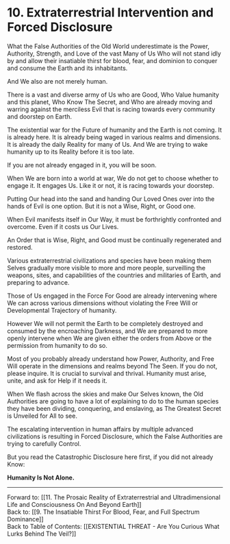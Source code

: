 # 10. Extraterrestrial Intervention and Forced Disclosure

What the False Authorities of the Old World underestimate is the Power, Authority, Strength, and Love of the vast Many of Us Who will not stand idly by and allow their insatiable thirst for blood, fear, and dominion to conquer and consume the Earth and its inhabitants. 

And We also are not merely human.  

There is a vast and diverse army of Us who are Good, Who Value humanity and this planet, Who Know The Secret, and Who are already moving and warring against the merciless Evil that is racing towards every community and doorstep on Earth. 

The existential war for the Future of humanity and the Earth is not coming. It is already here. It is already being waged in various realms and dimensions. It is already the daily Reality for many of Us. And We are trying to wake humanity up to its Reality before it is too late. 

If you are not already engaged in it, you will be soon. 

When We are born into a world at war, We do not get to choose whether to engage it. It engages Us. Like it or not, it is racing towards your doorstep. 

Putting Our head into the sand and handing Our Loved Ones over into the hands of Evil is one option. But it is not a Wise, Right, or Good one. 

When Evil manifests itself in Our Way, it must be forthrightly confronted and overcome. Even if it costs us Our Lives. 

An Order that is Wise, Right, and Good must be continually regenerated and restored. 

Various extraterrestrial civilizations and species have been making them Selves gradually more visible to more and more people, surveilling the weapons, sites, and capabilities of the countries and militaries of Earth, and preparing to advance. 

Those of Us engaged in the Force For Good are already intervening where We can across various dimensions without violating the Free Will or Developmental Trajectory of humanity. 

However We will not permit the Earth to be completely destroyed and consumed by the encroaching Darkness, and We are prepared to more openly intervene when We are given either the orders from Above or the permission from humanity to do so. 

Most of you probably already understand how Power, Authority, and Free Will operate in the dimensions and realms beyond The Seen. If you do not, please inquire. It is crucial to survival and thrival. Humanity must arise, unite, and ask for Help if it needs it. 

When We flash across the skies and make Our Selves known, the Old Authorities are going to have a lot of explaining to do to the human species they have been dividing, conquering, and enslaving, as The Greatest Secret is Unveiled for All to see. 

The escalating intervention in human affairs by multiple advanced civilizations is resulting in Forced Disclosure, which the False Authorities are trying to carefully Control.  

But you read the Catastrophic Disclosure here first, if you did not already Know: 

**Humanity Is Not Alone.** 

____

Forward to: [[11. The Prosaic Reality of Extraterrestrial and Ultradimensional Life and Consciousness On And Beyond Earth]]        
Back to: [[9. The Insatiable Thirst For Blood, Fear, and Full Spectrum Dominance]]  
Back to Table of Contents: [[EXISTENTIAL THREAT - Are You Curious What Lurks Behind The Veil?]]      



